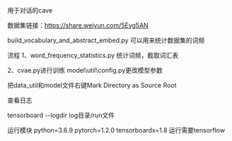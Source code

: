 用于对话的cave

数据集链接：https://share.weiyun.com/5Evg5AN

build_vocabulary_and_abstract_embed.py 可以用来统计数据集的词频

流程
1、word_frequency_statistics.py 统计词频，截取词汇表

2、cvae.py进行训练
    model\util\config.py更改模型参数

把data_util和model文件右键Mark Directory as Source Root

查看日志

tensorboard --logdir log目录/run文件

运行模块
python=3.6.9
pytorch=1.2.0
tensorboardx=1.8 运行需要tensorflow

